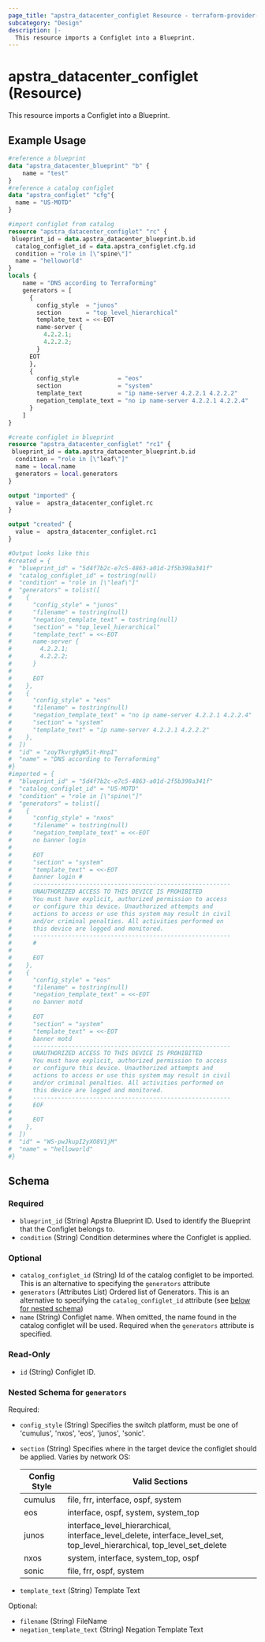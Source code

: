 ```yaml
---
page_title: "apstra_datacenter_configlet Resource - terraform-provider-apstra"
subcategory: "Design"
description: |-
  This resource imports a Configlet into a Blueprint.
---
```


# apstra_datacenter_configlet (Resource)

This resource imports a Configlet into a Blueprint.


## Example Usage

```terraform
#reference a blueprint
data "apstra_datacenter_blueprint" "b" {
	name = "test"
}
#reference a catalog configlet
data "apstra_configlet" "cfg"{
  name = "US-MOTD"
}

#import configlet from catalog
resource "apstra_datacenter_configlet" "rc" {
 blueprint_id = data.apstra_datacenter_blueprint.b.id
  catalog_configlet_id = data.apstra_configlet.cfg.id
  condition = "role in [\"spine\"]"
  name = "helloworld"
}
locals {
    name = "DNS according to Terraforming"
    generators = [
      {
        config_style  = "junos"
        section       = "top_level_hierarchical"
        template_text = <<-EOT
        name-server {
          4.2.2.1;
          4.2.2.2;
        }
      EOT
      },
      {
        config_style           = "eos"
        section                = "system"
        template_text          = "ip name-server 4.2.2.1 4.2.2.2"
        negation_template_text = "no ip name-server 4.2.2.1 4.2.2.4"
      }
    ]
}

#create configlet in blueprint
resource "apstra_datacenter_configlet" "rc1" {
 blueprint_id = data.apstra_datacenter_blueprint.b.id
  condition = "role in [\"leaf\"]"
  name = local.name
  generators = local.generators
}

output "imported" {
  value =  apstra_datacenter_configlet.rc
}

output "created" {
  value =  apstra_datacenter_configlet.rc1
}

#Output looks like this
#created = {
#  "blueprint_id" = "5d4f7b2c-e7c5-4863-a01d-2f5b398a341f"
#  "catalog_configlet_id" = tostring(null)
#  "condition" = "role in [\"leaf\"]"
#  "generators" = tolist([
#    {
#      "config_style" = "junos"
#      "filename" = tostring(null)
#      "negation_template_text" = tostring(null)
#      "section" = "top_level_hierarchical"
#      "template_text" = <<-EOT
#      name-server {
#        4.2.2.1;
#        4.2.2.2;
#      }
#
#      EOT
#    },
#    {
#      "config_style" = "eos"
#      "filename" = tostring(null)
#      "negation_template_text" = "no ip name-server 4.2.2.1 4.2.2.4"
#      "section" = "system"
#      "template_text" = "ip name-server 4.2.2.1 4.2.2.2"
#    },
#  ])
#  "id" = "zoyTkvrg9gW5it-HnpI"
#  "name" = "DNS according to Terraforming"
#}
#imported = {
#  "blueprint_id" = "5d4f7b2c-e7c5-4863-a01d-2f5b398a341f"
#  "catalog_configlet_id" = "US-MOTD"
#  "condition" = "role in [\"spine\"]"
#  "generators" = tolist([
#    {
#      "config_style" = "nxos"
#      "filename" = tostring(null)
#      "negation_template_text" = <<-EOT
#      no banner login
#
#      EOT
#      "section" = "system"
#      "template_text" = <<-EOT
#      banner login #
#      --------------------------------------------------------
#      UNAUTHORIZED ACCESS TO THIS DEVICE IS PROHIBITED
#      You must have explicit, authorized permission to access
#      or configure this device. Unauthorized attempts and
#      actions to access or use this system may result in civil
#      and/or criminal penalties. All activities performed on
#      this device are logged and monitored.
#      --------------------------------------------------------
#      #
#
#      EOT
#    },
#    {
#      "config_style" = "eos"
#      "filename" = tostring(null)
#      "negation_template_text" = <<-EOT
#      no banner motd
#
#      EOT
#      "section" = "system"
#      "template_text" = <<-EOT
#      banner motd
#      --------------------------------------------------------
#      UNAUTHORIZED ACCESS TO THIS DEVICE IS PROHIBITED
#      You must have explicit, authorized permission to access
#      or configure this device. Unauthorized attempts and
#      actions to access or use this system may result in civil
#      and/or criminal penalties. All activities performed on
#      this device are logged and monitored.
#      --------------------------------------------------------
#      EOF
#
#      EOT
#    },
#  ])
#  "id" = "WS-pwJkupI2yXO8V1jM"
#  "name" = "helloworld"
#}
```

<!-- schema generated by tfplugindocs -->
## Schema

### Required

- `blueprint_id` (String) Apstra Blueprint ID. Used to identify the Blueprint that the Configlet belongs to.
- `condition` (String) Condition determines where the Configlet is applied.

### Optional

- `catalog_configlet_id` (String) Id of the catalog configlet to be imported. This is an alternative to specifying the `generators` attribute
- `generators` (Attributes List) Ordered list of Generators. This is an alternative to specifying the `catalog_configlet_id` attribute (see [below for nested schema](#nestedatt--generators))
- `name` (String) Configlet name. When omitted, the name found in the catalog configlet will be used. Required when the `generators` attribute is specified.

### Read-Only

- `id` (String) Configlet ID.

<a id="nestedatt--generators"></a>
### Nested Schema for `generators`

Required:

- `config_style` (String) Specifies the switch platform, must be one of 'cumulus', 'nxos', 'eos', 'junos', 'sonic'.
- `section` (String) Specifies where in the target device the configlet should be  applied. Varies by network OS:

  | **Config Style**  | **Valid Sections** |
  |---|---|
  |cumulus|file, frr, interface, ospf, system|
  |eos|interface, ospf, system, system_top|
  |junos|interface_level_hierarchical, interface_level_delete, interface_level_set, top_level_hierarchical, top_level_set_delete|
  |nxos|system, interface, system_top, ospf|
  |sonic|file, frr, ospf, system|
- `template_text` (String) Template Text

Optional:

- `filename` (String) FileName
- `negation_template_text` (String) Negation Template Text
